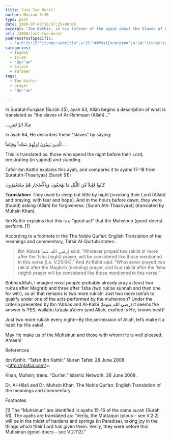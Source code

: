 ```yaml
---
title: Just Two More?!
author: Mariam 3.36
type: post
date: 2008-07-01T16:57:25+00:00
excerpt: "Ibn Kathir, in his tafseer of the ayaat about the Slaves of Ar-Rahman, mentions the translation that they sleep little and pray to Allah at night with fear and hope, and asking for forgiveness.  Ibn Abbaas mentions that it's very easy to get this same reward (to be written as the muhsinoon!)--all you have to do is pray two extra rak'aahs (but when?) ..."
url: /2008/just-two-more/
podPressPostSpecific:
  - 'a:6:{s:15:"itunes:subtitle";s:15:"##PostExcerpt##";s:14:"itunes:summary";s:15:"##PostExcerpt##";s:15:"itunes:keywords";s:17:"##WordPressCats##";s:13:"itunes:author";s:10:"##Global##";s:15:"itunes:explicit";s:2:"No";s:12:"itunes:block";s:2:"No";}'
categories:
  - Ibadah
  - Islam
  - "Qur'an"
  - Salaah
  - Tafseer
tags:
  - Ibn Kathir
  - prayer
  - "Qur'an"

---
```

In Suratul-Furqaan (Surah 25), ayah 63, Allah begins a description of what is translated as &#8220;the slaves of Ar-Rahmaan (Allah)&#8230;&#8221;

<div class="quran">
  &#8230;عِبَادُ الرَّحْمَنِ
</div>

In ayah 64, He describes these &#8220;slaves&#8221; by saying:

<div class="quran">
  َالَّذِينَ يَبِيتُونَ لِرَبِّهِمْ سُجَّداً وَقِيَاماً …
</div>

This is translated as: those who spend the night before their Lord, prostrating (in sujood) and standing.

Tafsir ibn Kathir explains this ayah, and compares it to ayahs 17-18 from Suratuth-Thaariyaat (Surah 51):

<div class="quran">
  كَانُوا قَلِيلاً مِّنَ اللَّيْلِ مَا يَهْجَعُونَ وَبِالْأَسْحَارِ هُمْ يَسْتَغْفِرُونَ
</div>

**Translation:** They used to sleep but little by night \[invoking their Lord (Allah) and praying, with fear and hope]. And in the hours before dawn, they were (found) asking (Allah) for forgiveness. [Surah Ath-Thaariyaat\] (translated by Muhsin Khan).

Ibn Kathir explains that this is a &#8220;good act&#8221; that the Muhsinun (good-doers) perform. [1]

According to a footnote in the The Noble Qur&#8217;an: English Translation of the meanings and commentary, Tafsir Al-Qurtubi states:

> Ibn &#8216;Abbas (رضي الله عنه‏) said: &#8220;Whoever prayed two rak&#8217;at or more after the &#8216;Isha (night) prayer, will be considered like those mentioned in this verse [i.e. V.25:64].&#8221; And Al-Kalbi said: &#8220;Whosoever prayed two rak&#8217;at after the Maghrib (evening) prayer, and four rak&#8217;at after the &#8216;Isha (night) prayer will be considered like those mentioned in this verse.&#8221; 

SubhanAllah, I imagine most people probably already pray at least two ruk&#8217;as after Maghrib and three after &#8216;Isha (two ruk&#8217;as sunnah and then one for witr), so all that remains is two more ruk&#8217;ah! Just two more ruk&#8217;ah to qualify under one of the acts performed by the muhsinoon? Under the criteria presented by Ibn &#8216;Abbas and Al-Kalbi (رضي الله عنهما‏) it seems the answer is YES, wallahu ta’aala a’alem (and Allah, exalted is He, knows best)!

Just two more ruk&#8217;ah every night—By the permission of Allah, let’s make it a habit for His sake!

May He make us of the Muhsinun and those with whom He is well pleased. Ameen!

<div id="referencesTitle">
  References
</div>

<p class="reference">
  Ibn Kathir. &#8220;Tafsir Ibn Kathir.&#8221; Quran Tafsir. 28 June 2008 <<a href="http://qtafsir.com/">http://qtafsir.com/</a>>.
</p>

<p class="reference">
  Khan, Muhsin, trans. &#8220;Qur&#8217;an.&#8221; Islamic Network. 28 June 2008 <http://www.searchquran.net>.
</p>

<p class="reference">
  Dr. Al-Hilali and Dr. Muhsin Khan. The Noble Qur’an: English Translation of the meanings and commentary.
</p>

<div id="referencesTitle">
  Footnotes
</div>

[1] The &#8220;Muhsinun&#8221; are identified in ayahs 15-16 of the same surah (Surah 51). The ayahs are translated as: &#8220;Verily, the Muttaqun (pious &#8211; see V.2:2) will be in the midst of hardens and springs (in Paradise), taking joy in the things which their Lord has given them. Verily, they were before this Muhsinun (good-doers &#8211; see V.2:112).&#8221;